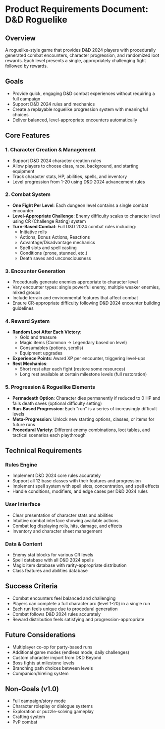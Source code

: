 # Product Requirements Document: D&D Roguelike

## Overview

A roguelike-style game that provides D&D 2024 players with procedurally generated combat encounters, character progression, and randomized loot rewards. Each level presents a single, appropriately challenging fight followed by rewards.

## Goals

- Provide quick, engaging D&D combat experiences without requiring a full campaign
- Support D&D 2024 rules and mechanics
- Create a replayable roguelike progression system with meaningful choices
- Deliver balanced, level-appropriate encounters automatically

## Core Features

### 1. Character Creation & Management
- Support D&D 2024 character creation rules
- Allow players to choose class, race, background, and starting equipment
- Track character stats, HP, abilities, spells, and inventory
- Level progression from 1-20 using D&D 2024 advancement rules

### 2. Combat System
- **One Fight Per Level**: Each dungeon level contains a single combat encounter
- **Level-Appropriate Challenge**: Enemy difficulty scales to character level using CR (Challenge Rating) system
- **Turn-Based Combat**: Full D&D 2024 combat rules including:
  - Initiative rolls
  - Actions, Bonus Actions, Reactions
  - Advantage/Disadvantage mechanics
  - Spell slots and spell casting
  - Conditions (prone, stunned, etc.)
  - Death saves and unconsciousness

### 3. Encounter Generation
- Procedurally generate enemies appropriate to character level
- Vary encounter types: single powerful enemy, multiple weaker enemies, mixed groups
- Include terrain and environmental features that affect combat
- Ensure CR-appropriate difficulty following D&D 2024 encounter building guidelines

### 4. Reward System
- **Random Loot After Each Victory**:
  - Gold and treasure
  - Magic items (Common → Legendary based on level)
  - Consumables (potions, scrolls)
  - Equipment upgrades
- **Experience Points**: Award XP per encounter, triggering level-ups
- **Rest Mechanics**:
  - Short rest after each fight (restore some resources)
  - Long rest available at certain milestone levels (full restoration)

### 5. Progression & Roguelike Elements
- **Permadeath Option**: Character dies permanently if reduced to 0 HP and fails death saves (optional difficulty setting)
- **Run-Based Progression**: Each "run" is a series of increasingly difficult levels
- **Meta-Progression**: Unlock new starting options, classes, or items for future runs
- **Procedural Variety**: Different enemy combinations, loot tables, and tactical scenarios each playthrough

## Technical Requirements

### Rules Engine
- Implement D&D 2024 core rules accurately
- Support all 12 base classes with their features and progression
- Implement spell system with spell slots, concentration, and spell effects
- Handle conditions, modifiers, and edge cases per D&D 2024 rules

### User Interface
- Clear presentation of character stats and abilities
- Intuitive combat interface showing available actions
- Combat log displaying rolls, hits, damage, and effects
- Inventory and character sheet management

### Data & Content
- Enemy stat blocks for various CR levels
- Spell database with all D&D 2024 spells
- Magic item database with rarity-appropriate distribution
- Class features and abilities database

## Success Criteria

- Combat encounters feel balanced and challenging
- Players can complete a full character arc (level 1-20) in a single run
- Each run feels unique due to procedural generation
- Combat follows D&D 2024 rules accurately
- Reward distribution feels satisfying and progression-appropriate

## Future Considerations

- Multiplayer co-op for party-based runs
- Additional game modes (endless mode, daily challenges)
- Custom character import from D&D Beyond
- Boss fights at milestone levels
- Branching path choices between levels
- Companion/hireling system

## Non-Goals (v1.0)

- Full campaign/story mode
- Character roleplay or dialogue systems
- Exploration or puzzle-solving gameplay
- Crafting system
- PvP combat
